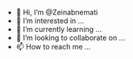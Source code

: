 - 👋 Hi, I’m @Zeinabnemati
- 👀 I’m interested in ...
- 🌱 I’m currently learning ...
- 💞️ I’m looking to collaborate on ...
- 📫 How to reach me ...

<!---
Zeinabnemati/Zeinabnemati is a ✨ special ✨ repository because its `README.md` (this file) appears on your GitHub profile.
You can click the Preview link to take a look at your changes.
--->
